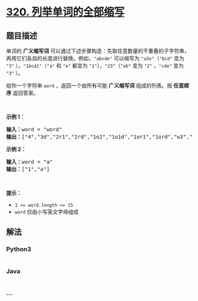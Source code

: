 # [320. 列举单词的全部缩写](https://leetcode-cn.com/problems/generalized-abbreviation)



## 题目描述

<!-- 这里写题目描述 -->

<p>单词的 <strong>广义缩写词</strong> 可以通过下述步骤构造：先取任意数量的不重叠的子字符串，再用它们各自的长度进行替换。例如，<code>"abcde"</code> 可以缩写为 <code>"a3e"</code>（<code>"bcd"</code> 变为 <code>"3"</code> ），<code>"1bcd1"</code>（<code>"a"</code> 和 <code>"e"</code> 都变为 <code>"1"</code>），<code>"23"</code>（<code>"ab"</code> 变为 <code>"2"</code> ，<code>"cde"</code> 变为 <code>"3"</code> ）。</p>

<p>给你一个字符串 <code>word</code> ，返回一个由所有可能 <strong>广义缩写词</strong> 组成的列表。按 <strong>任意顺序</strong> 返回答案。</p>

<p> </p>

<p><strong>示例 1：</strong></p>

<pre>
<strong>输入：</strong>word = "word"
<strong>输出：</strong>["4","3d","2r1","2rd","1o2","1o1d","1or1","1ord","w3","w2d","w1r1","w1rd","wo2","wo1d","wor1","word"]
</pre>

<p><strong>示例 2：</strong></p>

<pre>
<strong>输入：</strong>word = "a"
<strong>输出：</strong>["1","a"]
</pre>

<p> </p>

<p><strong>提示：</strong></p>

<ul>
	<li><code>1 <= word.length <= 15</code></li>
	<li><code>word</code> 仅由小写英文字母组成</li>
</ul>


## 解法

<!-- 这里可写通用的实现逻辑 -->

<!-- tabs:start -->

### **Python3**

<!-- 这里可写当前语言的特殊实现逻辑 -->

```python

```

### **Java**

<!-- 这里可写当前语言的特殊实现逻辑 -->

```java

```

### **...**

```

```

<!-- tabs:end -->
